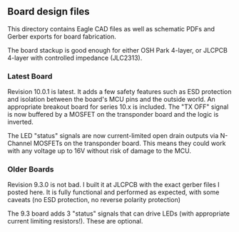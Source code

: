 ## Board design files

This directory contains Eagle CAD files as well as schematic PDFs and Gerber exports for board fabrication.

The board stackup is good enough for either OSH Park 4-layer, or JLCPCB 4-layer with controlled impedance (JLC2313). 

### Latest Board
Revision 10.0.1 is latest. It adds a few safety features such as ESD protection and isolation between the board's MCU pins and the outside world.
An appropriate breakout board for series 10.x is included. The "TX OFF" signal is now buffered by a MOSFET on the transponder board and the
logic is inverted.

The LED "status" signals are now current-limited open drain outputs via N-Channel MOSFETs on the transponder board. This means they could work
with any voltage up to 16V without risk of damage to the MCU.

### Older Boards
Revision 9.3.0 is not bad. I built it at JLCPCB with the exact gerber files I posted here. It is fully functional and performed as expected,
with some caveats (no ESD protection, no reverse polarity protection)

The 9.3 board adds 3 "status" signals that can drive LEDs (with appropriate current limiting resistors!). These are optional.



